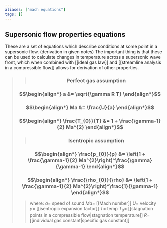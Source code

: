 ```yaml
---
aliases: ["mach equations"]
tags: []
---
```


## Supersonic flow properties equations

These are a set of equations which describe conditions at some point in a supersonic flow. (derivation in given notes) The important thing is that these can be used to calculate changes in temperature across a supersonic wave front, which when combined with [[ideal gas law]] and [[streamline analysis in a compressible flow]] allows for derivation of other properties.

>> ### $$\text{Perfect gas assumption}$$
> ### $$\begin{align*} a  &= \sqrt{\gamma R T}  \end{align*}$$
> ### $$\begin{align*} Ma  &= \frac{U}{a}  \end{align*}$$
> ### $$\begin{align*} \frac{T_{0}}{T} &= 1 + \frac{\gamma-1}{2} Ma^{2} \end{align*}$$
> 
>> ### $$\text{Isentropic assumption}$$
> ### $$\begin{align*} \frac{p_{0}}{p} &= \left(1 + \frac{\gamma-1}{2} Ma^{2}\right)^\frac{\gamma}{\gamma-1} \end{align*}$$
> ### $$\begin{align*} \frac{\rho_{0}}{\rho} &= \left(1 + \frac{\gamma-1}{2} Ma^{2}\right)^\frac{1}{\gamma-1} \end{align*}$$
>> where:
>> $a=$ speed of sound
>> $Ma=$ [[Mach number]]
>> $U=$ velocity
>> $\gamma=$ [[isentropic expansion factor]]
>> $T=$ temp
>> $T_{0}=$ [[stagnation points in a compressible flow|stagnation temperature]]
>> $R=$ [[individual gas constant|specific gas constant]]
> 

